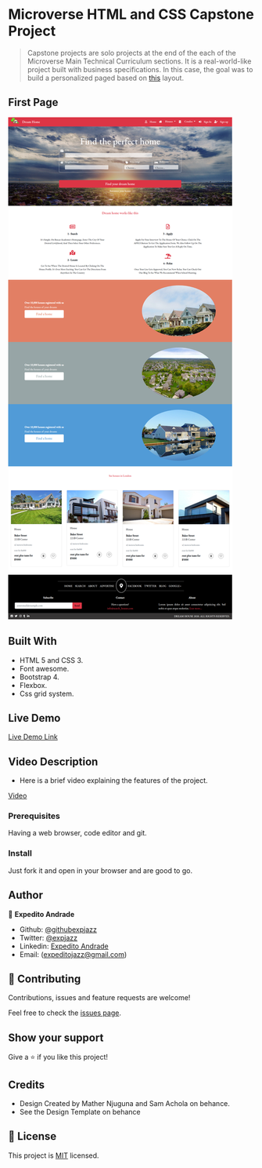 # Microverse HTML and CSS Capstone Project

> Capstone projects are solo projects at the end of the each of the Microverse Main Technical Curriculum sections. It is a real-world-like project built with business specifications. In this case, the goal was to build a personalized paged based on [this](https://www.behance.net/gallery/25563385/PatashuleKE) layout.

## First Page

![screenshot](./images/screenshot.png)

## Built With

- HTML 5 and CSS 3.
- Font awesome.
- Bootstrap 4.
- Flexbox.
- Css grid system.

## Live Demo

[Live Demo Link](https://rawcdn.githack.com/expjazz/capstone-project/fb04ca40a433070ae0122e6d0038399ff69e69a8/index.html)

## Video Description

- Here is a brief video explaining the features of the project.

[Video](https://www.loom.com/share/b7e76743e7e74e339bd414b1b2f12414)

### Prerequisites

Having a web browser, code editor and git.

### Install

Just fork it and open in your browser and are good to go.

## Author

👤 **Expedito Andrade**

- Github: [@githubexpjazz](https://github.com/expjazz)
- Twitter: [@expjazz](https://twitter.com/expeditoandrade13)
- Linkedin: [Expedito Andrade](https://www.linkedin.com/in/expedito-andrade-3645151a4/)
- Email: (expeditojazz@gmail.com)

## 🤝 Contributing

Contributions, issues and feature requests are welcome!

Feel free to check the [issues page](issues/).

## Show your support

Give a ⭐️ if you like this project!

## Credits

- Design Created by Mather Njuguna and Sam Achola on behance.
- See the Design Template on behance

## 📝 License

This project is [MIT](./LICENSE) licensed.
